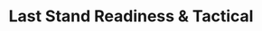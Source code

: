 ---
title: "Last Stand Readiness & Tactical"
url: /sacramento/last-stand-readiness-and-tactical/
shop: weapons
---